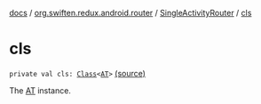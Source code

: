 [docs](../../index.md) / [org.swiften.redux.android.router](../index.md) / [SingleActivityRouter](index.md) / [cls](./cls.md)

# cls

`private val cls: `[`Class`](http://docs.oracle.com/javase/6/docs/api/java/lang/Class.html)`<`[`AT`](index.md#AT)`>` [(source)](https://github.com/protoman92/KotlinRedux/tree/master/android/android-router/src/main/java/org/swiften/redux/android/router/SingleActivityRouter.kt#L29)

The [AT](http://docs.oracle.com/javase/6/docs/api/java/lang/Class.html) instance.

